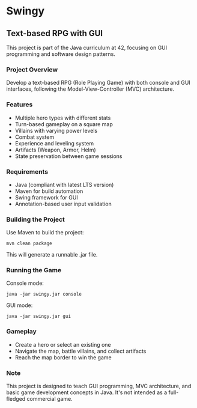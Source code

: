 # Swingy

## Text-based RPG with GUI

This project is part of the Java curriculum at 42, focusing on GUI programming and software design patterns.

### Project Overview

Develop a text-based RPG (Role Playing Game) with both console and GUI interfaces, following the Model-View-Controller (MVC) architecture.

### Features

- Multiple hero types with different stats
- Turn-based gameplay on a square map
- Villains with varying power levels
- Combat system
- Experience and leveling system
- Artifacts (Weapon, Armor, Helm)
- State preservation between game sessions

### Requirements

- Java (compliant with latest LTS version)
- Maven for build automation
- Swing framework for GUI
- Annotation-based user input validation

### Building the Project

Use Maven to build the project:

```
mvn clean package
```

This will generate a runnable .jar file.

### Running the Game

Console mode:
```
java -jar swingy.jar console
```

GUI mode:
```
java -jar swingy.jar gui
```

### Gameplay

- Create a hero or select an existing one
- Navigate the map, battle villains, and collect artifacts
- Reach the map border to win the game

### Note

This project is designed to teach GUI programming, MVC architecture, and basic game development concepts in Java. It's not intended as a full-fledged commercial game.
